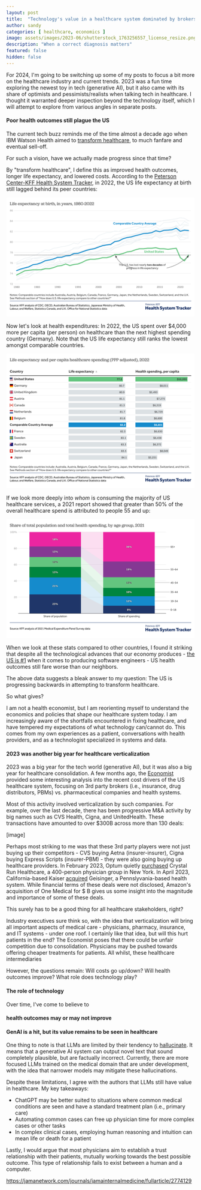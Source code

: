 ```yaml
---
layout: post
title:  "Technology's value in a healthcare system dominated by brokers"
author: sandy
categories: [ healthcare, economics ]
image: assets/images/2023-06/shutterstock_1763256557_license_resize.png
description: "When a correct diagnosis matters"
featured: false
hidden: false
---
```


For 2024, I'm going to be switching up some of my posts to focus a bit more on the healthcare industry and current trends.  2023 was a fun time exploring the newest toy in tech (generative AI), but it also came with its share of optimists and pessimists/realists when talking tech in healthcare.  I thought it warranted deeper inspection beyond the technology itself, which I will attempt to explore from various angles in separate posts.

#### Poor health outcomes still plague the US

The current tech buzz reminds me of the time almost a decade ago when IBM Watson Health aimed to [transform healthcare](https://www.statnews.com/2021/03/10/ibm-watson-health-sale-lessons/), to much fanfare and eventual sell-off.

For such a vision, have we actually made progress since that time?

By "transform healthcare", I define this as improved health outcomes, longer life expectancy, and lowered costs.  According to the [Peterson Center-KFF Health System Tracker](https://www.healthsystemtracker.org/chart-collection/u-s-life-expectancy-compare-countries/#Life%20expectancy%20and%20per%20capita%20healthcare%20spending%20(PPP%20adjusted),%202022), in 2022, the US life expectancy at birth still lagged behind its peer countries:

![PC-KFF](/assets/images/2024-01/life-expectancy-at-birth-in-years-1980-2022.png)

Now let's look at health expenditures: In 2022, the US spent over $4,000 more per capita (per person) on healthcare than the next highest spending country (Germany).  Note that the US life expectancy still ranks the lowest amongst comparable countries.

![PC-KFF](/assets/images/2024-01/life-expectancy-and-per-capita-healthcare-spending-ppp-adjusted-2022.png)


If we look more deeply into *whom* is consuming the majority of US healthcare services, a 2021 report showed that greater than 50% of the overall healthcare spend is attributed to people 55 and up:

![PC-KFF2](/assets/images/2024-01/share-of-total-population-and-total-health-spending-by-age-group-2021.png)

When we look at these stats compared to other countries, I found it striking that despite all the technological advances that our economy produces - [the US is #1](https://finance.yahoo.com/news/15-countries-produce-best-software-222422955.html) when it comes to producing software engineers - US health outcomes still fare worse than our neighbors.

The above data suggests a bleak answer to my question: The US is progressing backwards in attempting to transform healthcare.

So what gives?

I am not a health economist, but I am reorienting myself to understand the economics and policies that shape our healthcare system today.  I am increasingly aware of the shortfalls encountered in fixing healthcare, and have tempered my expectations of what technology can/cannot do.  This comes from my own experiences as a patient, conversations with health providers, and as a technologist specialized in systems and data.

#### 2023 was another big year for healthcare verticalization

2023 was a big year for the tech world (generative AI), but it was also a big year for healthcare consolidation.  A few months ago, the [Economist](https://www.economist.com/business/2023/10/08/who-profits-most-from-americas-baffling-health-care-system) provided some interesting analysis into the recent cost drivers of the US healthcare system, focusing on 3rd party brokers (i.e., insurance, drug distributors, PBMs) vs. pharmaceutical companies and health systems.  

Most of this activity involved verticalization by such companies.  For example, over the last decade, there has been progressive M&A activity by big names such as CVS Health, Cigna, and UnitedHealth.  These transactions have amounted to over $300B across more than 130 deals:

[image]

Perhaps most striking to me was that these 3rd party players were not just buying up their competitors - CVS buying Aetna (insurer-insurer), Cigna buying Express Scripts (insurer-PBM) - they were also going buying up healthcare providers.  In February 2023, Optum quietly [purchased](https://rockinst.org/blog/a-mid-year-update-on-2023-healthcare-trends/) Crystal Run Healthcare, a 400-person physician group in New York.  In April 2023, California-based Kaiser [acquired](https://www.forbes.com/sites/robertpearl/2023/05/31/what-kaisers-acquisition-of-geisinger-means-for-us-all/?sh=63d95c665796) Geisinger, a Pennslyvania-based health system.  While financial terms of these deals were not disclosed, Amazon's acquisition of One Medical for $ B gives us some insight into the magnitude and importance of some of these deals.

This surely has to be a good thing for all healthcare stakeholders, right?

Industry executives sure think so, with the idea that verticalization will bring all important aspects of medical care - physicians, pharmacy, insurance, and IT systems - under one roof.  I certainly like that idea, but will this hurt patients in the end?  The Economist poses that there could be unfair competition due to consolidation.  Physicians may be pushed towards offering cheaper treatments for patients.  All whilst, these healthcare intermediaries 

However, the questions remain: Will costs go up/down?  Will health outcomes improve?  What role does technology play?

#### The role of technology

Over time, I've come to believe to 

> 

#### health outcomes may or may not improve




#### GenAI is a hit, but its value remains to be seen in healthcare 

One thing to note is that LLMs are limited by their tendency to [hallucinate](https://spectrum.ieee.org/ai-hallucination).  It means that a generative AI system can output novel text that sound completely plausible, but are factually incorrect.  Currently, there are more focused LLMs trained on the medical domain that are under development, with the idea that narrower models may mitigate these hallucinations.

Despite these limitations, I agree with the authors that LLMs still have value in healthcare.  My key takeaways:
* ChatGPT may be better suited to situations where common medical conditions are seen and have a standard treatment plan (i.e., primary care) 
* Automating common cases can free up physician time for more complex cases or other tasks
* In complex clinical cases, employing human reasoning and intuition can mean life or death for a patient 

Lastly, I would argue that most physicians aim to establish a trust relationship with their patients, mutually working towards the best possible outcome.  This type of relationship fails to exist between a human and a computer.

https://jamanetwork.com/journals/jamainternalmedicine/fullarticle/2774129